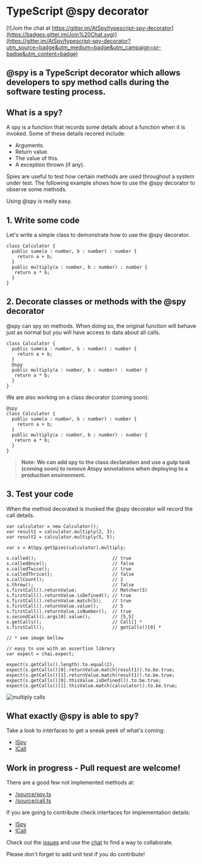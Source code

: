 # TypeScript @spy decorator

[![Join the chat at https://gitter.im/AtSpy/typescript-spy-decorator](https://badges.gitter.im/Join%20Chat.svg)](https://gitter.im/AtSpy/typescript-spy-decorator?utm_source=badge&utm_medium=badge&utm_campaign=pr-badge&utm_content=badge)

## @spy is a TypeScript decorator which allows developers to spy method calls during the software testing process.

## What is a spy?
A spy is a function that records some details  about a function when it is invoked. Some of these details recored include:

- Arguments.
- Return value.
- The value of this.
- A exception thrown (if any).

Spies are useful to test how certain methods are used throughout a system under test. The following example shows how to use the @spy decorator to observe some methods.

Using @spy is really easy.

## 1. Write some code
Let's write a simple class to demonstrate how to use the @spy decorator.

```
class Calculator {
  public sume(a : number, b : number) : number {
    return a + b;
  }
  public multiply(a : number, b : number) : number {
   return a * b;
  }
}
```

## 2. Decorate classes or methods with the @spy decorator
@spy can spy on methods. When doing so, the original function will behave just as normal but you will have access to data about all calls.

```
class Calculator {
  public sume(a : number, b : number) : number {
    return a + b;
  }
  @spy
  public multiply(a : number, b : number) : number {
   return a * b;
  }
}
```
We are also working on a class decorator (coming soon):
```
@spy
class Calculator {
  public sume(a : number, b : number) : number {
    return a + b;
  }
  public multiply(a : number, b : number) : number {
   return a * b;
  }
}
```
> **Note: We can add spy to the class declaration and use a gulp task (coming soon) to remove Atspy annotations when deploying to a production environment.**

## 3. Test your code
When the method decorated is invoked the @spy decorator will record the call details.

```
var calculator = new Calculator();
var result1 = calculator.multiply(2, 3);
var result2 = calculator.multiply(5, 5);

var s = AtSpy.getSpies(calculator).multiply;

s.called();                            // true
s.calledOnce();                        // false
s.calledTwice();                       // true
s.calledThrice();                      // false
s.callCount();                         // 2
s.threw();                             // false
s.firstCall().returnValue;             // Matcher(5)
s.firstCall().returnValue.isDefined(); // true
s.firstCall().returnValue.match(5);    // true
s.firstCall().returnValue.value();     // 5
s.firstCall().returnValue.isNumber();  // true
s.secondCall().args[0].value();        // [5,5]
s.getCalls();                          // Call[] *
s.firstCall();                         // getCalls()[0] *

// * see image bellow

// easy to use with an assertion library
var expect = chai.expect;

expect(s.getCalls().length).to.equal(2);
expect(s.getCalls()[0].returnValue.match(result1)).to.be.true;
expect(s.getCalls()[1].returnValue.match(result1)).to.be.true;
expect(s.getCalls()[0].thisValue.isDefined()).to.be.true;
expect(s.getCalls()[1].thisValue.match(calculator)).to.be.true;
```

![multiply calls](https://upload.wikimedia.org/wikipedia/commons/a/a3/Multiply_calls.png)

## What exactly @spy is able to spy?
Take a look to interfaces to get a sneak peek of what's coming:
- [ISpy](https://github.com/remojansen/typescript-spy-decorator/tree/master/source/spy.d.ts)
- [ICall](https://github.com/remojansen/typescript-spy-decorator/tree/master/source/call.d.ts)


## Work in progress - Pull request are welcome!

There are a good few not implemented methods at:
- [/source/spy.ts](https://github.com/remojansen/typescript-spy-decorator/tree/master/source/spy.ts)
- [/source/call.ts](https://github.com/remojansen/typescript-spy-decorator/tree/master/source/call.ts)

If you are going to contribute check interfaces for implementation details:
- [ISpy](https://github.com/remojansen/typescript-spy-decorator/tree/master/source/spy.d.ts)
- [ICall](https://github.com/remojansen/typescript-spy-decorator/tree/master/source/call.d.ts)

Check out the [issues](https://github.com/AtSpy/typescript-spy-decorator/issues) and use the [chat](https://gitter.im/AtSpy/typescript-spy-decorator) to find a way to collaborate.

Please don't forget to add unit test if you do contribute!
